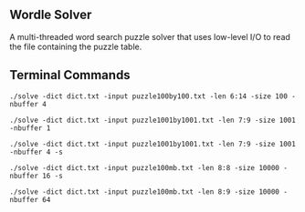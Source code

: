 ## Wordle Solver
A multi-threaded word search puzzle solver that uses low-level I/O to read the file containing the puzzle table.

## Terminal Commands
```
./solve -dict dict.txt -input puzzle100by100.txt -len 6:14 -size 100 -nbuffer 4
```

```
./solve -dict dict.txt -input puzzle1001by1001.txt -len 7:9 -size 1001 -nbuffer 1
```

```
./solve -dict dict.txt -input puzzle1001by1001.txt -len 7:9 -size 1001 -nbuffer 4 -s
```

```
./solve -dict dict.txt -input puzzle100mb.txt -len 8:8 -size 10000 -nbuffer 16 -s
```

```
./solve -dict dict.txt -input puzzle100mb.txt -len 8:9 -size 10000 -nbuffer 64
```
